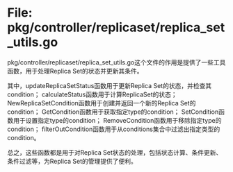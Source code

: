 # File: pkg/controller/replicaset/replica_set_utils.go

pkg/controller/replicaset/replica_set_utils.go这个文件的作用是提供了一些工具函数，用于处理Replica Set的状态并更新其条件。

其中，updateReplicaSetStatus函数用于更新Replica Set的状态，并检查其condition；
calculateStatus函数用于计算ReplicaSet的状态；
NewReplicaSetCondition函数用于创建并返回一个新的Replica Set的condition；
GetCondition函数用于获取指定type的condition；
SetCondition函数用于设置指定type的condition；
RemoveCondition函数用于移除指定type的condition；
filterOutCondition函数用于从conditions集合中过滤出指定类型的condition。

总之，这些函数都是用于对Replica Set状态的处理，包括状态计算、条件更新、条件过滤等，为Replica Set的管理提供了便利。

